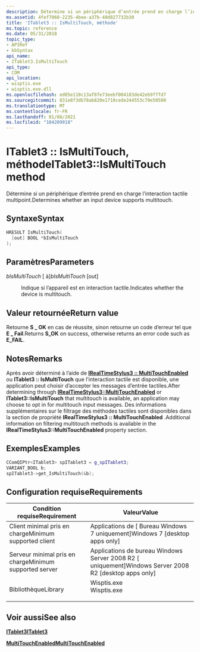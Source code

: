```yaml
---
description: Détermine si un périphérique d’entrée prend en charge l’interaction tactile multipoint.
ms.assetid: 4fef7060-2235-4bee-a37b-40d827732b30
title: 'ITablet3 :: IsMultiTouch, méthode'
ms.topic: reference
ms.date: 05/31/2018
topic_type:
- APIRef
- kbSyntax
api_name:
- ITablet3.IsMultiTouch
api_type:
- COM
api_location:
- wisptis.exe
- wisptis.exe.dll
ms.openlocfilehash: ed05e110c13af8fe73eebf004183de42eb9fffd7
ms.sourcegitcommit: 831e8f3db78ab820e1710cede244553c70e50500
ms.translationtype: MT
ms.contentlocale: fr-FR
ms.lasthandoff: 01/08/2021
ms.locfileid: "104209918"
---
```

# <a name="itablet3ismultitouch-method"></a><span data-ttu-id="ebc11-103">ITablet3 :: IsMultiTouch, méthode</span><span class="sxs-lookup"><span data-stu-id="ebc11-103">ITablet3::IsMultiTouch method</span></span>

<span data-ttu-id="ebc11-104">Détermine si un périphérique d’entrée prend en charge l’interaction tactile multipoint.</span><span class="sxs-lookup"><span data-stu-id="ebc11-104">Determines whether an input device supports multitouch.</span></span>

## <a name="syntax"></a><span data-ttu-id="ebc11-105">Syntaxe</span><span class="sxs-lookup"><span data-stu-id="ebc11-105">Syntax</span></span>


```C++
HRESULT IsMultiTouch(
  [out] BOOL *bIsMultiTouch
);
```



## <a name="parameters"></a><span data-ttu-id="ebc11-106">Paramètres</span><span class="sxs-lookup"><span data-stu-id="ebc11-106">Parameters</span></span>

<dl> <dt>

<span data-ttu-id="ebc11-107">*bIsMultiTouch* \[ à\]</span><span class="sxs-lookup"><span data-stu-id="ebc11-107">*bIsMultiTouch* \[out\]</span></span>
</dt> <dd>

<span data-ttu-id="ebc11-108">Indique si l’appareil est en interaction tactile.</span><span class="sxs-lookup"><span data-stu-id="ebc11-108">Indicates whether the device is multitouch.</span></span>

</dd> </dl>

## <a name="return-value"></a><span data-ttu-id="ebc11-109">Valeur retournée</span><span class="sxs-lookup"><span data-stu-id="ebc11-109">Return value</span></span>

<span data-ttu-id="ebc11-110">Retourne **S \_ OK** en cas de réussite, sinon retourne un code d’erreur tel que **E \_ Fail**.</span><span class="sxs-lookup"><span data-stu-id="ebc11-110">Returns **S\_OK** on success, otherwise returns an error code such as **E\_FAIL**.</span></span>

## <a name="remarks"></a><span data-ttu-id="ebc11-111">Notes</span><span class="sxs-lookup"><span data-stu-id="ebc11-111">Remarks</span></span>

<span data-ttu-id="ebc11-112">Après avoir déterminé à l’aide de [**IRealTimeStylus3 :: MultiTouchEnabled**](/windows/desktop/api/rtscom/nf-rtscom-irealtimestylus3-get_multitouchenabled) ou **ITablet3 :: IsMultiTouch** que l’interaction tactile est disponible, une application peut choisir d’accepter les messages d’entrée tactiles.</span><span class="sxs-lookup"><span data-stu-id="ebc11-112">After determining through [**IRealTimeStylus3::MultiTouchEnabled**](/windows/desktop/api/rtscom/nf-rtscom-irealtimestylus3-get_multitouchenabled) or **ITablet3::IsMultiTouch** that multitouch is available, an application may choose to opt in for multitouch input messages.</span></span> <span data-ttu-id="ebc11-113">Des informations supplémentaires sur le filtrage des méthodes tactiles sont disponibles dans la section de propriété **IRealTimeStylus3 :: MultiTouchEnabled** .</span><span class="sxs-lookup"><span data-stu-id="ebc11-113">Additional information on filtering multitouch methods is available in the **IRealTimeStylus3::MultiTouchEnabled** property section.</span></span>

## <a name="examples"></a><span data-ttu-id="ebc11-114">Exemples</span><span class="sxs-lookup"><span data-stu-id="ebc11-114">Examples</span></span>


```C++
CComQIPtr<ITablet3> spITablet3 = g_spITablet3;
VARIANT_BOOL b;
spITablet3->get_IsMultiTouch(&b);
```



## <a name="requirements"></a><span data-ttu-id="ebc11-115">Configuration requise</span><span class="sxs-lookup"><span data-stu-id="ebc11-115">Requirements</span></span>



| <span data-ttu-id="ebc11-116">Condition requise</span><span class="sxs-lookup"><span data-stu-id="ebc11-116">Requirement</span></span> | <span data-ttu-id="ebc11-117">Valeur</span><span class="sxs-lookup"><span data-stu-id="ebc11-117">Value</span></span> |
|-------------------------------------|----------------------------------------------------------------------------------------|
| <span data-ttu-id="ebc11-118">Client minimal pris en charge</span><span class="sxs-lookup"><span data-stu-id="ebc11-118">Minimum supported client</span></span><br/> | <span data-ttu-id="ebc11-119">Applications de \[ Bureau Windows 7 uniquement\]</span><span class="sxs-lookup"><span data-stu-id="ebc11-119">Windows 7 \[desktop apps only\]</span></span><br/>                                             |
| <span data-ttu-id="ebc11-120">Serveur minimal pris en charge</span><span class="sxs-lookup"><span data-stu-id="ebc11-120">Minimum supported server</span></span><br/> | <span data-ttu-id="ebc11-121">Applications de bureau Windows Server 2008 R2 \[ uniquement\]</span><span class="sxs-lookup"><span data-stu-id="ebc11-121">Windows Server 2008 R2 \[desktop apps only\]</span></span><br/>                                |
| <span data-ttu-id="ebc11-122">Bibliothèque</span><span class="sxs-lookup"><span data-stu-id="ebc11-122">Library</span></span><br/>                  | <dl> <span data-ttu-id="ebc11-123"><dt>Wisptis.exe</dt></span><span class="sxs-lookup"><span data-stu-id="ebc11-123"><dt>Wisptis.exe</dt></span></span> </dl> |



## <a name="see-also"></a><span data-ttu-id="ebc11-124">Voir aussi</span><span class="sxs-lookup"><span data-stu-id="ebc11-124">See also</span></span>

<dl> <dt>

[<span data-ttu-id="ebc11-125">**ITablet3**</span><span class="sxs-lookup"><span data-stu-id="ebc11-125">**ITablet3**</span></span>](itablet3.md)
</dt> <dt>

[<span data-ttu-id="ebc11-126">**MultiTouchEnabled**</span><span class="sxs-lookup"><span data-stu-id="ebc11-126">**MultiTouchEnabled**</span></span>](/windows/desktop/api/rtscom/nf-rtscom-irealtimestylus3-get_multitouchenabled)
</dt> </dl>

 

 




